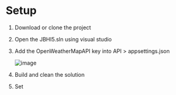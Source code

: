 # Setup

1. Download or clone the project
2. Open the JBHI5.sln using visual studio
3. Add the OpenWeatherMapAPI key into API > appsettings.json

    ![image](https://github.com/user-attachments/assets/bcbff360-4563-4d9d-93a0-ba23b61e64dd)
4. Build and clean the solution
5. Set

